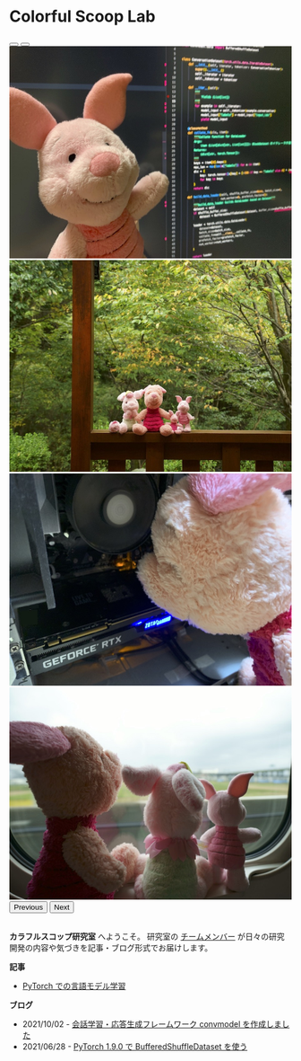 # Colorful Scoop Lab

<!--
<img src="top.png" alt="" class="rounded mx-auto d-block">
-->

<div id="top_slide" class="carousel slide" data-bs-ride="carousel" style="max-width: 800px; margin: auto;">
  <div class="carousel-indicators">
    <button type="button" data-bs-target="#top_slide" data-bs-slide-to="0" class="active" aria-current="true" aria-label="Slide 1"></button>
    <button type="button" data-bs-target="#top_slide" data-bs-slide-to="1" aria-label="Slide 2"></button>
    <!--
    <button type="button" data-bs-target="#top_slide" data-bs-slide-to="2" aria-label="Slide 3"></button>
    -->
  </div>
  <div class="carousel-inner">
    <!--
    <div class="carousel-item active">
      <img src="top.png" class="d-block w-100" alt="..." style="max-height: none;">
    </div>
    -->
    <div class="carousel-item active">
      <img src="blog/20211002-convmodel/20211002-01.jpg" class="d-block w-100" alt="..." style="max-height: none">
    </div>
    <div class="carousel-item">
      <img src="top3.jpg" class="d-block w-100" alt="..." style="max-height: none">
    </div>
    <div class="carousel-item">
      <img src="top2.jpg" class="d-block w-100" alt="..." style="max-height: none">
    </div>
    <div class="carousel-item">
      <img src="top4.jpg" class="d-block w-100" alt="..." style="max-height: none">
    </div>
  </div>
  <button class="carousel-control-prev" type="button" data-bs-target="#top_slide" data-bs-slide="prev">
    <span class="carousel-control-prev-icon" aria-hidden="true"></span>
    <span class="visually-hidden">Previous</span>
  </button>
  <button class="carousel-control-next" type="button" data-bs-target="#top_slide" data-bs-slide="next">
    <span class="carousel-control-next-icon" aria-hidden="true"></span>
    <span class="visually-hidden">Next</span>
  </button>
</div>

<br>

**カラフルスコップ研究室** へようこそ。
研究室の [チームメンバー](page/member/) が日々の研究開発の内容や気づきを記事・ブログ形式でお届けします。



**記事**

* [PyTorch での言語モデル学習](article/pytorch_language_model_pipeline)

**ブログ**

* 2021/10/02 - [会話学習・応答生成フレームワーク convmodel を作成しました](blog/20211002-convmodel)
* 2021/06/28 - [PyTorch 1.9.0 で BufferedShuffleDataset を使う](blog/20210628-buffereds_shuffle_dataset)
